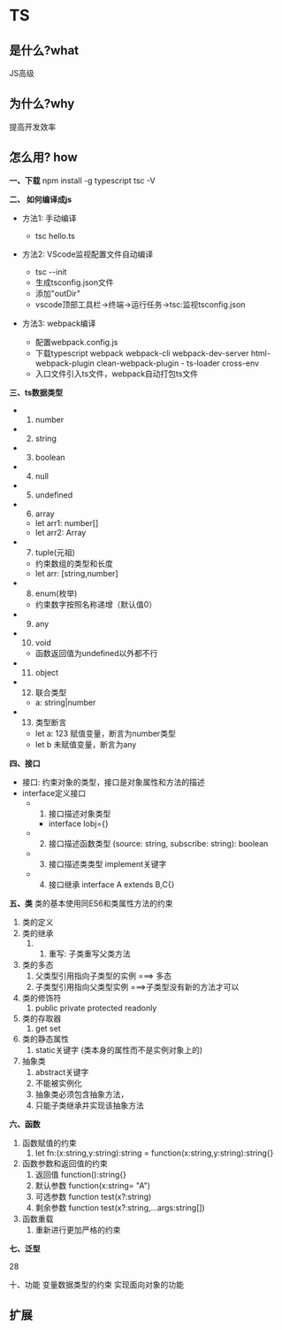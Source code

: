 # TS
## 是什么?what
JS高级

## 为什么?why 
提高开发效率

## 怎么用? how
**一、下载**
  npm install -g typescript
  tsc -V

**二、 如何编译成js**
* 方法1: 手动编译
  - tsc hello.ts

* 方法2: VScode监视配置文件自动编译
  - tsc --init
  - 生成tsconfig.json文件
  - 添加"outDir"
  - vscode顶部工具栏->终端->运行任务->tsc:监视tsconfig.json

* 方法3: webpack编译
  - 配置webpack.config.js
  - 下载typescript webpack webpack-cli webpack-dev-server html-webpack-plugin clean-webpack-plugin - ts-loader cross-env
  - 入口文件引入ts文件，webpack自动打包ts文件

**三、ts数据类型**
  - 1. number
  - 2. string
  - 3. boolean
  - 4. null
  - 5. undefined
  - 6. array
    - let arr1: number[]
    - let arr2: Array<string> 
  - 7. tuple(元祖)
    - 约束数组的类型和长度
    - let arr: [string,number]
  - 8. enum(枚举)
    - 约束数字按照名称递增（默认值0）
  - 9. any
  - 10. void
    - 函数返回值为undefined以外都不行
  - 11. object
  - 12. 联合类型
    - a: string|number
  - 13. 类型断言 
    - let a: 123 赋值变量，断言为number类型
    - let b 未赋值变量，断言为any

**四、接口**

* 接口: 约束对象的类型，接口是对象属性和方法的描述 
* interface定义接口
  - 1. 接口描述对象类型
    - interface Iobj={}
  - 2. 接口描述函数类型
    (source: string, subscribe: string): boolean
  - 3. 接口描述类类型
    implement关键字 
  - 4. 接口继承
    interface A extends B,C{}

**五、类**
类的基本使用同ES6和类属性方法的约束
1. 类的定义
2. 类的继承
   1. 1. 重写: 子类重写父类方法
3. 类的多态
   1. 父类型引用指向子类型的实例 ===> 多态
   2. 子类型引用指向父类型实例 ===>子类型没有新的方法才可以
4. 类的修饰符
   1. public private protected readonly
5. 类的存取器
   1. get set
6. 类的静态属性 
   1. static关键字 (类本身的属性而不是实例对象上的)
7. 抽象类
   1. abstract关键字
   2. 不能被实例化 
   3. 抽象类必须包含抽象方法，
   4. 只能子类继承并实现该抽象方法

**六、函数**
1. 函数赋值的约束
   1. let fn:(x:string,y:string):string = function(x:string,y:string):string{}
2. 函数参数和返回值的约束
   1. 返回值 function():string{} 
   2. 默认参数 function(x:string= "A")
   3. 可选参数 function test(x?:string)
   4. 剩余参数 function test(x?:string,...args:string[]) 
3. 函数重载
   1. 重新进行更加严格的约束

**七、泛型**


28

十、功能
  变量数据类型的约束
  实现面向对象的功能



## 扩展